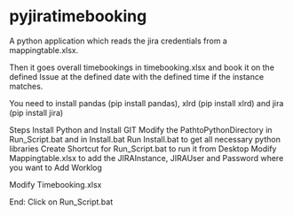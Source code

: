 # pyjiratimebooking

A python application which reads the jira credentials from a mappingtable.xlsx.

Then it goes overall timebookings in timebooking.xlsx and book it on the defined Issue at the defined date with the defined time if the instance matches.


You need to install pandas (pip install pandas), xlrd (pip install xlrd) and jira (pip install jira)


Steps
Install Python and Install GIT
Modify the PathtoPythonDirectory in Run_Script.bat and in Install.bat
Run Install.bat to get all necessary python libraries
Create Shortcut for Run_Script.bat to run it from Desktop
Modify Mappingtable.xlsx to add the JIRAInstance, JIRAUser and Password where you want to Add Worklog

Modify Timebooking.xlsx

End: Click on Run_Script.bat